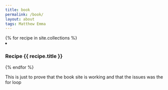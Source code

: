 ```yaml
---
title: book
permalink: /book/
layout: about
tags: Matthew Emma
---
```


<div>
{% for recipe in site.collections %}
  <li>
    <h3 class="post-meta">
      Recipe {{ recipe.title }}
    </h3>
  </li>
{% endfor %}
</div>
<p>This is just to prove that the book site is working and that the issues was the for loop</p>
